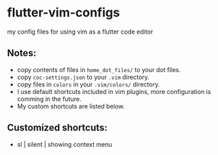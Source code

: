 # flutter-vim-configs
my config files for using vim as a flutter code editor

## Notes:
- copy contents of files in `home_dot_files/` to your dot files.
- copy `coc-settings.json` to your `.vim` directory.
- copy files in `colors` in your `.vim/colors/` directory.
- I use default shortcuts included in vim plugins, more configuration is comming in the future.
- My custom shortcuts are listed below.

## Customized shortcuts:
- sl | silent | showing context menu
